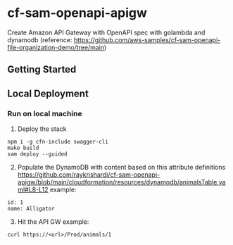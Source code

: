 # cf-sam-openapi-apigw
Create Amazon API Gateway with OpenAPI spec with golambda and dynamodb (reference: https://github.com/aws-samples/cf-sam-openapi-file-organization-demo/tree/main)

## Getting Started

## Local Deployment

### Run on local machine
1. Deploy the stack
```
npm i -g cfn-include swagger-cli
make build
sam deploy --guided
```

2. Populate the DynamoDB with content based on this attribute definitions https://github.com/raykrishardi/cf-sam-openapi-apigw/blob/main/cloudformation/resources/dynamodb/animalsTable.yaml#L8-L12
example:
```
id: 1
name: Alligator
```

3. Hit the API GW
example:
```
curl https://<url>/Prod/animals/1
```

